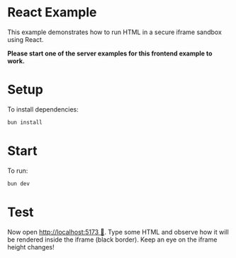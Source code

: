 # React Example

This example demonstrates how to run HTML in a secure iframe sandbox using React.

**Please start one of the server examples for this frontend example to work.**

# Setup

To install dependencies:

```bash
bun install
```

# Start

To run:

```bash
bun dev
```

# Test

Now open [http://localhost:5173 🔗](http://localhost:4042). Type some HTML and observe how it
will be rendered inside the iframe (black border). Keep an eye on the iframe
height changes!
